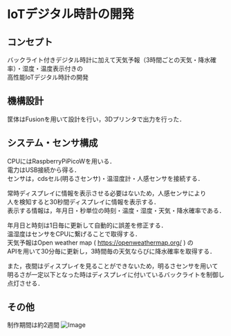 # IoTデジタル時計の開発

## コンセプト
バックライト付きデジタル時計に加えて天気予報（3時間ごとの天気・降水確率）・湿度・温度表示付きの  
高性能IoTデジタル時計の開発

## 機構設計
筐体はFusionを用いて設計を行い，3Dプリンタで出力を行った．  

## システム・センサ構成
CPUにはRaspberryPiPicoWを用いる．  
電力はUSB接続から得る．  
センサは，cdsセル(明るさセンサ)・温湿度計・人感センサを接続する．

常時ディスプレイに情報を表示させる必要はないため，人感センサにより  
人を検知すると30秒間ディスプレイに情報を表示する．  
表示する情報は，年月日・秒単位の時刻・温度・湿度・天気・降水確率である．  

年月日と時刻は1日毎に更新して自動的に誤差を修正する．  
温湿度はセンサをCPUに繋げることで取得する．  
天気予報はOpen weather map ( https://openweathermap.org/ ) の  
APIを用いて30分毎に更新し，3時間毎の天気ならびに降水確率を取得する．  

また，夜間はディスプレイを見ることができないため，明るさセンサを用いて   
明るさが一定以下となった時はディスプレイに付いているバックライトを制御し点灯させる．  

## その他
制作期間は約2週間
![Image](https://github.com/user-attachments/assets/90ac9135-8066-47da-8bb6-5308b8e9ab50)
